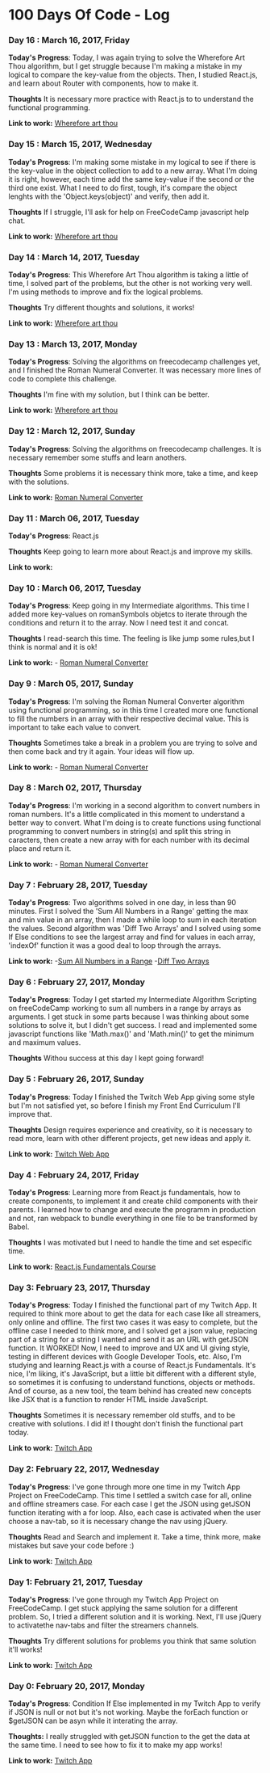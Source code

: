 # 100 Days Of Code - Log

### Day 16 : March 16, 2017, Friday

**Today's Progress**: Today, I was again trying to solve the Wherefore Art Thou algorithm, but I get struggle because I'm making a mistake in my logical to compare the key-value from the objects. Then, I studied React.js, and learn about Router with components, how to make it.

**Thoughts** It is necessary more practice with React.js to to understand the functional programming.

**Link to work:** [Wherefore art thou](https://www.freecodecamp.com/challenges/wherefore-art-thou)

### Day 15 : March 15, 2017, Wednesday

**Today's Progress**: I'm making some mistake in my logical to see if there is the key-value in the object collection to add to a new array. What I'm doing it is right, however, each time add the same key-value if the second or the third one exist. What I need to do first, tough, it's compare the object lenghts with the 'Object.keys(object)' and verify, then add it.

**Thoughts** If I struggle, I'll ask for help on FreeCodeCamp javascript help chat.

**Link to work:** [Wherefore art thou](https://www.freecodecamp.com/challenges/wherefore-art-thou)

### Day 14 : March 14, 2017, Tuesday

**Today's Progress**: This Wherefore Art Thou algorithm is taking a little of time, I solved part of the problems, but the other is not working very well. I'm using methods to improve and fix the logical problems.

**Thoughts** Try different thoughts and solutions, it works!

**Link to work:** [Wherefore art thou](https://www.freecodecamp.com/challenges/wherefore-art-thou)

### Day 13 : March 13, 2017, Monday

**Today's Progress**: Solving the algorithms on freecodecamp challenges yet, and I finished the Roman Numeral Converter. It was necessary more lines of code to complete this challenge.

**Thoughts** I'm fine with my solution, but I think can be better.

**Link to work:** [Wherefore art thou](https://www.freecodecamp.com/challenges/wherefore-art-thou)

### Day 12 : March 12, 2017, Sunday

**Today's Progress**: Solving the algorithms on freecodecamp challenges. It is necessary remember some stuffs and learn anothers.

**Thoughts** Some problems it is necessary think more, take a time, and keep with the solutions.

**Link to work:** [Roman Numeral Converter](https://www.freecodecamp.com/challenges/roman-numeral-converter)

### Day 11 : March 06, 2017, Tuesday

**Today's Progress**: React.js

**Thoughts** Keep going to learn more about React.js and improve my skills.

**Link to work:**

### Day 10 : March 06, 2017, Tuesday

**Today's Progress**: Keep going in my Intermediate algorithms. This time I added more key-values on romanSymbols objetcs to iterate through the conditions and return it to the array. Now I need test it and concat.

**Thoughts** I read-search this time. The feeling is like jump some rules,but I think is normal and it is ok!

**Link to work:** - [Roman Numeral Converter](https://www.freecodecamp.com/challenges/roman-numeral-converter)

### Day 9 : March 05, 2017, Sunday

**Today's Progress**: I'm solving the Roman Numeral Converter algorithm using functional programming, so in this time I created more one functional to fill the numbers in an array with their respective decimal value. This is important to take each value to convert.

**Thoughts** Sometimes take a break in a problem you are trying to solve and then come back and try it again. Your ideas will flow up.

**Link to work:** - [Roman Numeral Converter](https://www.freecodecamp.com/challenges/roman-numeral-converter)

### Day 8 : March 02, 2017, Thursday

**Today's Progress**: I'm working in a second algorithm to convert numbers in roman numbers. It's a little complicated in this moment to understand a better way to convert. What I'm doing is to create functions using functional programming to convert numbers in string(s) and split this string in caracters, then create a new array with for each number with its decimal place and return it.

**Link to work:** - [Roman Numeral Converter](https://www.freecodecamp.com/challenges/roman-numeral-converter)

### Day 7 : February 28, 2017, Tuesday

**Today's Progress**: Two algorithms solved in one day, in less than 90 minutes. First I solved the 'Sum All Numbers in a Range' getting the max and min value in an array, then I made a while loop to sum in each iteration the values. Second algorithm was 'Diff Two Arrays' and I solved using some If Else conditions to see the largest array and find for values in each array, 'indexOf' function it was a good deal to loop through the arrays.

**Link to work:** -[Sum All Numbers in a Range](https://www.freecodecamp.com/challenges/sum-all-numbers-in-a-range)
 -[Diff Two Arrays](https://www.freecodecamp.com/challenges/diff-two-arrays)


### Day 6 : February 27, 2017, Monday

**Today's Progress**: Today I get started my Intermediate Algorithm Scripting on freeCodeCamp working to sum all numbers in a range by arrays as arguments. I get stuck in some parts because I was thinking about some solutions to solve it, but I didn't get success. I read and implemented some javascript functions like 'Math.max()' and 'Math.min()' to get the minimum and maximum values.

**Thoughts** Withou success at this day I kept going forward!

### Day 5 : February 26, 2017, Sunday

**Today's Progress**: Today I finished the Twitch Web App giving some style but I'm not satisfied yet, so before I finish my Front End Curriculum I'll improve that.

**Thoughts** Design requires experience and creativity, so it is necessary to read more, learn with other different projects, get new ideas and apply it.

**Link to work:** [Twitch Web App](http://codepen.io/kelvinmaues/full/zNEWYP/)

### Day 4 : February 24, 2017, Friday

**Today's Progress**: Learning more from React.js fundamentals, how to create components, to implement it and create child components with their parents. I learned how to change and execute the programm in production and not, ran webpack to bundle everything in one file to be transformed by Babel.

**Thoughts** I was motivated but I need to handle the time and set especific time.

**Link to work:** [React.js Fundamentals Course](https://online.reacttraining.com/)

### Day 3: February 23, 2017, Thursday

**Today's Progress**: Today I finished the functional part of my Twitch App. It required to think more about to get the data for each case like all streamers, only online and offline. The first two cases it was easy to complete, but the offline case I needed to think more, and I solved get a json value, replacing part of a string for a string I wanted and send it as an URL with getJSON function. It WORKED! Now, I need to improve and UX and UI giving style, testing in different devices with Google Developer Tools, etc.
Also, I'm studying and learning React.js with a course of React.js Fundamentals. It's nice, I'm liking, it's JavaScript, but a little bit different with a different style, so sometimes it is confusing to understand functions, objects or methods. And of course, as a new tool, the team behind has created new concepts like JSX that is a function to render HTML inside JavaScript.

**Thoughts** Sometimes it is necessary remember old stuffs, and to be creative with solutions. I did it! I thought don't finish the functional part today.

**Link to work:** [Twitch App](http://codepen.io/kelvinmaues/full/zNEWYP/)

### Day 2: February 22, 2017, Wednesday

**Today's Progress**: I've gone through more one time in my Twitch App Project on FreeCodeCamp. This time I settled a switch case for all, online and offline streamers case. For each case I get the JSON using getJSON function iterating with a for loop. Also, each case is activated when the user choose a nav-tab, so it is necessary change the nav using jQuery.

**Thoughts** Read and Search and implement it. Take a time, think more, make mistakes but save your code before :)

**Link to work:** [Twitch App](http://codepen.io/kelvinmaues/full/zNEWYP/)

### Day 1: February 21, 2017, Tuesday

**Today's Progress**: I've gone through my Twitch App Project on FreeCodeCamp. I get stuck applying the same solution for a different problem. So, I tried a different solution and it is working. Next, I'll use jQuery to activatethe nav-tabs and filter the streamers channels.

**Thoughts** Try different solutions for problems you think that same solution it'll works!

**Link to work:** [Twitch App](http://codepen.io/kelvinmaues/full/zNEWYP/)

### Day 0: February 20, 2017, Monday

**Today's Progress**: Condition If Else implemented in my Twitch App to verify if JSON is null or not but it's not working. Maybe the forEach function or $getJSON can be asyn while it interating the array.

**Thoughts:** I really struggled with getJSON function to the get the data at the same time. I need to see how to fix it to make my app works!

**Link to work:** [Twitch App](http://codepen.io/kelvinmaues/full/zNEWYP/)
